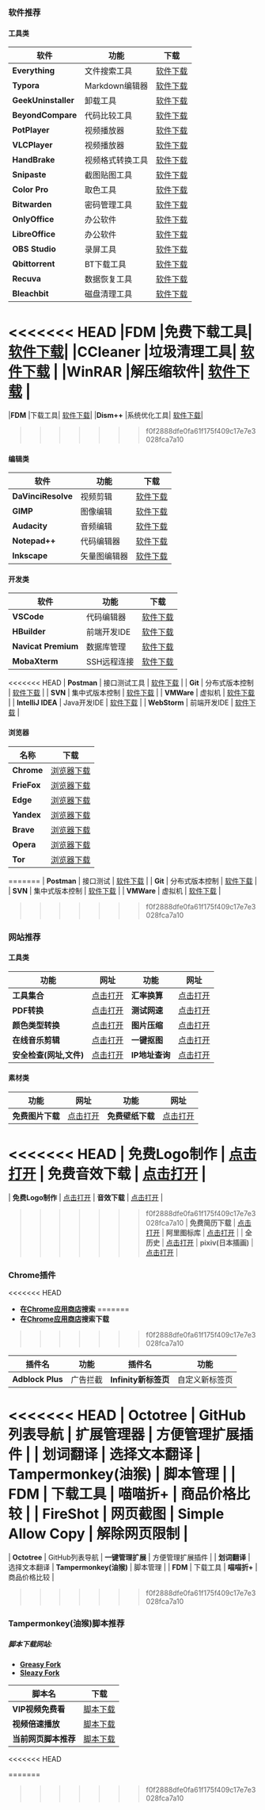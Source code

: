### 软件推荐

#### 工具类

| 软件 | 功能 | 下载 |
| ---- | ---- | ---- |
|**Everything** |文件搜索工具|   [软件下载](https://www.voidtools.com/zh-cn/downloads/)|
|**Typora**|Markdown编辑器|[软件下载](https://www.typora.io/)|
|**GeekUninstaller**| 卸载工具|[软件下载](https://geekuninstaller.com/download)|
|**BeyondCompare**|代码比较工具|   [软件下载](https://www.scootersoftware.com/download.php)|
|**PotPlayer** |视频播放器|[软件下载](https://potplayer.daum.net/)|
|**VLCPlayer** |视频播放器|[软件下载](https://www.videolan.org/vlc/index.zh_CN.html)|
|**HandBrake** |视频格式转换工具|[软件下载](https://handbrake.fr/downloads.php)|
|**Snipaste**         |截图贴图工具 | [软件下载](https://zh.snipaste.com/)|
|**Color Pro**         |取色工具 |[软件下载](https://github.com/wangxiaoting666/Colors)|
|**Bitwarden**         |密码管理工具|  [软件下载](https://bitwarden.com/download/)|
|**OnlyOffice**        | 办公软件|  [软件下载](https://www.onlyoffice.com/zh/download-desktop.aspx?from=home-use)|
|**LibreOffice**        | 办公软件| [软件下载](https://www.libreoffice.org/download/download/)|
|**OBS Studio**         |录屏工具| [软件下载](https://obsproject.com/)|
|**Qbittorrent**         |BT下载工具| [软件下载](https://www.qbittorrent.org/download.php)|
|**Recuva**        | 数据恢复工具 | [软件下载](https://www.ccleaner.com/recuva/download)|
|**Bleachbit**         |磁盘清理工具|  [软件下载](https://www.bleachbit.org/download)|
<<<<<<< HEAD
|**FDM**         |免费下载工具| [软件下载](https://www.freedownloadmanager.org/zh/)|
|**CCleaner** |垃圾清理工具| [软件下载](https://www.ccleaner.com/ccleaner/download) |
|**WinRAR** |解压缩软件| [软件下载](https://www.win-rar.com/start.html?&L=7) |
=======
|**FDM**         |下载工具| [软件下载](https://www.freedownloadmanager.org/zh/)|
|**Dism++**         |系统优化工具|  [软件下载](https://www.chuyu.me/zh-Hans/index.html)|
>>>>>>> f0f2888dfe0fa61f175f409c17e7e3028fca7a10

#### 编辑类

| 软件 | 功能 | 下载 |
| ---- | ---- | ---- |
|**DaVinciResolve** |视频剪辑  | [软件下载](http://www.blackmagicdesign.com/cn/products/davinciresolve/)|
|**GIMP**| 图像编辑 | [软件下载](https://www.gimp.org/downloads/)|
|**Audacity** |音频编辑|  [软件下载](https://audacity.onl/download/)|
|**Notepad++** |代码编辑器 |[软件下载](https://notepad-plus-plus.org/downloads/)|
|**Inkscape** |矢量图编辑器 |[软件下载](https://inkscape.org/)|

#### 开发类

| 软件                | 功能           | 下载                                                         |
| ------------------- | -------------- | ------------------------------------------------------------ |
| **VSCode**          | 代码编辑器     | [软件下载](https://code.visualstudio.com/)                   |
| **HBuilder**        | 前端开发IDE    | [软件下载](https://www.dcloud.io/hbuilderx.html)             |
| **Navicat Premium** | 数据库管理     | [软件下载](http://www.navicat.com.cn/download/navicat-premium) |
| **MobaXterm**       | SSH远程连接    | [软件下载](https://mobaxterm.mobatek.net/download.html)      |
<<<<<<< HEAD
| **Postman**         | 接口测试工具   | [软件下载](https://www.postman.com/downloads/)               |
| **Git**             | 分布式版本控制 | [软件下载](https://git-scm.com/downloads)                    |
| **SVN**             | 集中式版本控制 | [软件下载](https://tortoisesvn.net/downloads.html)           |
| **VMWare**          | 虚拟机         | [软件下载](https://www.vmware.com/cn/products/workstation-pro/workstation-pro-evaluation.html) |
| **IntelliJ IDEA**   | Java开发IDE    | [软件下载](https://www.jetbrains.com/zh-cn/idea/)            |
| **WebStorm**        | 前端开发IDE    | [软件下载](https://www.jetbrains.com/zh-cn/webstorm/)        |

#### 浏览器

| 名称        | 下载                                                     |
| ----------- | -------------------------------------------------------- |
| **Chrome**  | [浏览器下载](https://www.google.com/intl/zh-CN/chrome/)  |
| **FrieFox** | [浏览器下载](https://www.mozilla.org/zh-CN/firefox/new/) |
| **Edge**    | [浏览器下载](https://www.microsoft.com/zh-cn/edge)       |
| **Yandex**  | [浏览器下载](https://browser.yandex.com/)                |
| **Brave**   | [浏览器下载](https://brave.com/zh/)                      |
| **Opera**   | [浏览器下载](https://www.opera.com/zh-cn)                |
| **Tor**     | [浏览器下载](https://www.torproject.org/zh-CN/)          |
=======
| **Postman**         | 接口测试       | [软件下载](https://www.postman.com/downloads/)               |
| **Git**             | 分布式版本控制 | [软件下载](https://git-scm.com/downloads)                    |
| **SVN**             | 集中式版本控制 | [软件下载](https://tortoisesvn.net/downloads.html)           |
| **VMWare**          | 虚拟机         | [软件下载](https://www.vmware.com/cn/products/workstation-pro/workstation-pro-evaluation.html) |
>>>>>>> f0f2888dfe0fa61f175f409c17e7e3028fca7a10

### 网站推荐

#### 工具类

| 功能                    | 网址                                          | 功能           | 网址                                                         |
| ----------------------- | --------------------------------------------- | -------------- | ------------------------------------------------------------ |
| **工具集合**            | [点击打开](https://tools.miku.ac/)            | **汇率换算**   | [点击打开](https://www1.oanda.com/lang/cns/currency/converter/) |
| **PDF转换**             | [点击打开](https://www.alltoall.net/)         | **测试网速**   | [点击打开](https://fast.com/ja/)                             |
| **颜色类型转换**        | [点击打开](https://sunpma.com/other/rgb/)     | **图片压缩**   | [点击打开](https://tinypng.com/)                             |
| **在线音乐剪辑**        | [点击打开](https://www.bearaudiotool.com/zh/) | **一键抠图**   | [点击打开](https://www.remove.bg/zh)                         |
| **安全检查(网址,文件)** | [点击打开](https://www.virustotal.com/gui/)   | **IP地址查询** | [点击打开](https://www.ipaddress.com/)                       |

#### 素材类

| 功能             | 网址                                    | 功能                | 网址                                 |
| ---------------- | --------------------------------------- | ------------------- | ------------------------------------ |
| **免费图片下载** | [点击打开](https://pixabay.com/zh/)     | **免费壁纸下载**    | [点击打开](https://wallhaven.cc/)    |
<<<<<<< HEAD
| **免费Logo制作** | [点击打开](http://www.uugai.com/)       | **免费音效下载**    | [点击打开](https://www.aigei.com/)   |
=======
| **免费Logo制作** | [点击打开](http://www.uugai.com/)       | **音效下载**        | [点击打开](https://www.aigei.com/)   |
>>>>>>> f0f2888dfe0fa61f175f409c17e7e3028fca7a10
| **免费简历下载** | [点击打开](http://www.gerenjianli.com/) | **阿里图标库**      | [点击打开](https://www.iconfont.cn/) |
| **全历史**       | [点击打开](https://www.allhistory.com/) | **pixiv(日本插画)** | [点击打开](https://www.pixiv.net/)   |

### Chrome插件

<<<<<<< HEAD
- **在[Chrome应用商店](https://chrome.google.com/webstore/category/extensions?hl=zh-CN)搜索**
=======
- **在[Chrome应用商店](https://chrome.google.com/webstore/category/extensions?hl=zh-CN)搜索下载**
>>>>>>> f0f2888dfe0fa61f175f409c17e7e3028fca7a10

| 插件名           | 功能           | 插件名                 | 功能             |
| ---------------- | -------------- | ---------------------- | ---------------- |
| **Adblock Plus** | 广告拦截       | **Infinity新标签页**   | 自定义新标签页   |
<<<<<<< HEAD
| **Octotree**     | GitHub列表导航 | **扩展管理器**         | 方便管理扩展插件 |
| **划词翻译**     | 选择文本翻译   | **Tampermonkey(油猴)** | 脚本管理         |
| **FDM**          | 下载工具       | **喵喵折+**            | 商品价格比较     |
| **FireShot**     | 网页截图       | **Simple Allow Copy**  | 解除网页限制     |
=======
| **Octotree**     | GitHub列表导航 | **一键管理扩展**       | 方便管理扩展插件 |
| **划词翻译**     | 选择文本翻译   | **Tampermonkey(油猴)** | 脚本管理         |
| **FDM**          | 下载工具       | **喵喵折+**            | 商品价格比较     |
>>>>>>> f0f2888dfe0fa61f175f409c17e7e3028fca7a10

### Tampermonkey(油猴)脚本推荐

##### 脚本下载网站:

- **[Greasy Fork](https://greasyfork.org/zh-CN)**
- **[Sleazy Fork](https://sleazyfork.org/zh-CN)**

| 脚本名               | 下载                                                         |
| -------------------- | ------------------------------------------------------------ |
| **VIP视频免费看**    | [脚本下载](https://greasyfork.org/zh-CN/scripts/394492-timerd-%E7%BD%91%E7%BB%9C%E7%94%B5%E8%A7%86-%E8%85%BE%E8%AE%AF-%E7%88%B1%E5%A5%87%E8%89%BA-%E8%8A%92%E6%9E%9C-%E4%BC%98%E9%85%B7-%E4%B9%90%E8%A7%86-b%E7%AB%99-%E5%9C%9F%E8%B1%86-%E6%90%9C%E7%8B%90-1905%E7%AD%89-vip%E8%A7%86%E9%A2%91%E5%85%8D%E8%B4%B9%E7%9C%8B-2021-03-24-%E6%9B%B4%E6%96%B0) |
| **视频倍速播放**     | [脚本下载](https://greasyfork.org/zh-CN/scripts/383265-%E5%80%8D%E9%80%9F%E6%92%AD%E6%94%BE) |
| **当前网页脚本推荐** | [脚本下载](https://greasyfork.org/zh-CN/scripts/24508-userscript-show-site-all-userjs) |
<<<<<<< HEAD

=======
>>>>>>> f0f2888dfe0fa61f175f409c17e7e3028fca7a10
